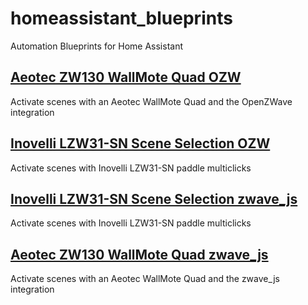 # homeassistant_blueprints
Automation Blueprints for Home Assistant

## [Aeotec ZW130 WallMote Quad OZW](https://github.com/kdknigga/homeassistant_blueprints/tree/master/ozw-aeon-labs-aeotec-zw130-wallmote-quad)
Activate scenes with an Aeotec WallMote Quad and the OpenZWave integration

## [Inovelli LZW31-SN Scene Selection OZW](https://github.com/kdknigga/homeassistant_blueprints/tree/master/ozw-inovelli-LZW31-SN-scene-selection)
Activate scenes with Inovelli LZW31-SN paddle multiclicks

## [Inovelli LZW31-SN Scene Selection zwave_js](https://github.com/kdknigga/homeassistant_blueprints/tree/master/zwavejs-inovelli-LZW31-SN-scene-selection)
Activate scenes with Inovelli LZW31-SN paddle multiclicks

## [Aeotec ZW130 WallMote Quad zwave_js](https://github.com/kdknigga/homeassistant_blueprints/tree/master/zwavejs-aeon-labs-aeotec-zw130-wallmote-quad/)
Activate scenes with an Aeotec WallMote Quad and the zwave_js integration

